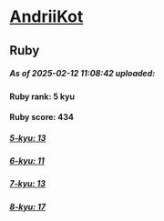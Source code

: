 # [AndriiKot](https://www.codewars.com/users/AndriiKot) 
## Ruby

##### As of 2025-02-12 11:08:42 uploaded:

#### Ruby rank: 5 kyu

#### Ruby score: 434

##### [5-kyu: 13](https://github.com/AndriiKot/Ruby__CodeWars/tree/main/kyu-5)

##### [6-kyu: 11](https://github.com/AndriiKot/Ruby__CodeWars/tree/main/kyu-6)

##### [7-kyu: 13](https://github.com/AndriiKot/Ruby__CodeWars/tree/main/kyu-7)

##### [8-kyu: 17](https://github.com/AndriiKot/Ruby__CodeWars/tree/main/kyu-8)

